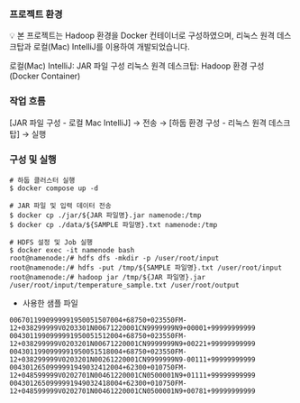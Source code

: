 ### 프로젝트 환경
💡 본 프로젝트는 Hadoop 환경을 Docker 컨테이너로 구성하였으며, 리눅스 원격 데스크탑과 로컬(Mac) IntelliJ를 이용하여 개발되었습니다.

로컬(Mac) IntelliJ: JAR 파일 구성
리눅스 원격 데스크탑: Hadoop 환경 구성 (Docker Container)

### 작업 흐름
[JAR 파일 구성 - 로컬 Mac IntelliJ] → 전송 → [하둡 환경 구성 - 리눅스 원격 데스크탑] → 실행


### 구성 및 실행
```
# 하둡 클러스터 실행
$ docker compose up -d

# JAR 파일 및 입력 데이터 전송
$ docker cp ./jar/${JAR 파일명}.jar namenode:/tmp
$ docker cp ./data/${SAMPLE 파일명}.txt namenode:/tmp

# HDFS 설정 및 Job 실행
$ docker exec -it namenode bash
root@namenode:/# hdfs dfs -mkdir -p /user/root/input
root@namenode:/# hdfs -put /tmp/${SAMPLE 파일명}.txt /user/root/input
root@namenode:/# hadoop jar /tmp/${JAR 파일명}.jar /user/root/input/temperature_sample.txt /user/root/output
```

- 사용한 샘플 파일
```
0067011990999991950051507004+68750+023550FM-12+038299999V0203301N00671220001CN9999999N9+00001+99999999999
0043011990999991950051512004+68750+023550FM-12+038299999V0203201N00671220001CN9999999N9+00221+99999999999
0043011990999991950051518004+68750+023550FM-12+038299999V0203201N00261220001CN9999999N9-00111+99999999999
0043012650999991949032412004+62300+010750FM-12+048599999V0202701N00461220001CN0500001N9+01111+99999999999
0043012650999991949032418004+62300+010750FM-12+048599999V0202701N00461220001CN0500001N9+00781+99999999999
```
